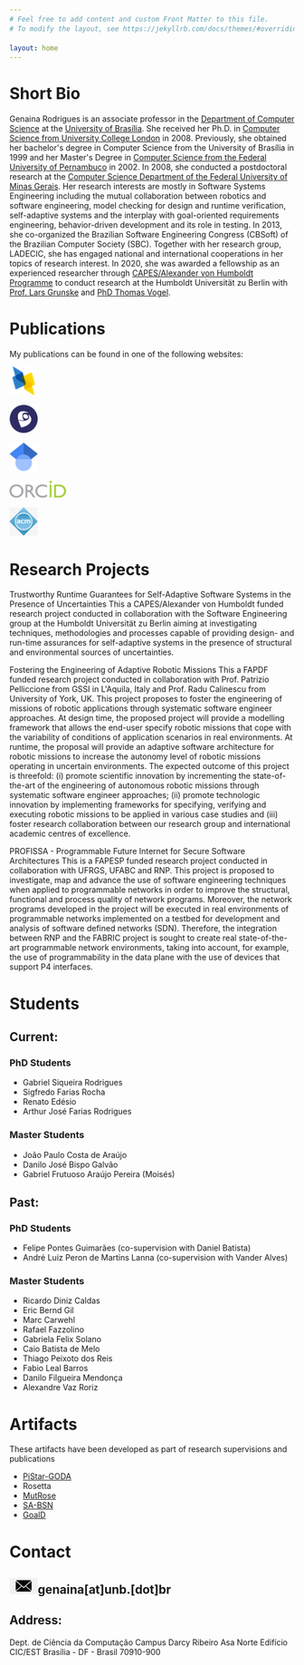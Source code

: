 ```yaml
---
# Feel free to add content and custom Front Matter to this file.
# To modify the layout, see https://jekyllrb.com/docs/themes/#overriding-theme-defaults

layout: home
---
```

# Short Bio
Genaina Rodrigues is an associate professor in the [Department of Computer Science](https://cic.unb.br/) at the [University of Brasília](https://unb.br/). She received her Ph.D. in [Computer Science from University College London](https://www.ucl.ac.uk/computer-science/) in 2008. Previously, she obtained her bachelor's degree in Computer Science from the University of Brasília in 1999 and her Master's Degree in [Computer Science from the Federal University of Pernambuco](https://portal.cin.ufpe.br/) in 2002. In 2008, she conducted a postdoctoral research at the [Computer Science Department of the Federal University of Minas Gerais](https://dcc.ufmg.br/).  Her research interests are mostly in Software Systems Engineering including  the mutual collaboration between robotics and software engineering, model checking for design and runtime verification, self-adaptive systems and the interplay with goal-oriented requirements engineering, behavior-driven development and its role in testing. In 2013, she co-organized the Brazilian Software Engineering Congress (CBSoft) of the Brazilian Computer Society (SBC). Together with her research group, LADECIC, she has engaged national and international cooperations in her topics of research interest. In 2020, she was awarded a fellowship as an experienced researcher through [CAPES/Alexander von Humboldt Programme](https://www.humboldt-foundation.de/en/apply/sponsorship-programmes/capes-humboldt-research-fellowship) to conduct research at the Humboldt Universität zu Berlin with [Prof. Lars Grunske](https://www.informatik.hu-berlin.de/de/Members/lars-grunske) and [PhD Thomas Vogel](https://thomas-vogel.github.io/).


# Publications 
My publications can be found in one of the following websites:

[<img src= "assets/dblp.png" width="50"/>](https://dblp.org/pid/34/64.html)

[<img src= "assets/lattes.png" width="50"/>](http://lattes.cnpq.br/2966913210268454)

[<img src= "assets/Gscholar.png" width="50"/>](https://scholar.google.com/citations?user=qCUFz5AAAAAJ)

[<img src= "assets/orcid2.png" width="100"/>](https://orcid.org/0000-0003-1661-8131)

[<img src= "assets/acm.jpeg" width="50"/>](https://dl.acm.org/profile/81100007103)


# Research Projects

Trustworthy Runtime Guarantees for Self-Adaptive Software Systems in the Presence of Uncertainties
This a CAPES/Alexander von Humboldt funded research project conducted in collaboration with the Software Engineering group at the Humboldt Universität zu Berlin aiming at investigating techniques, methodologies and processes capable of providing design- and run-time assurances for self-adaptive systems in the presence of structural and environmental sources of uncertainties.

Fostering the Engineering of Adaptive Robotic Missions
This a FAPDF funded research project conducted in collaboration with Prof. Patrizio Pelliccione from GSSI in L'Aquila, Italy and Prof. Radu Calinescu from University of York, UK. This project proposes to foster the engineering of missions of robotic applications through systematic software engineer approaches. At design time, the proposed project will provide a modelling framework that allows the end-user specify robotic missions that cope with the variability of conditions of application scenarios in real environments. At runtime, the proposal will provide an adaptive software architecture for robotic missions to increase the autonomy level of robotic missions operating in uncertain environments. The expected outcome of this project is threefold: (i) promote scientific innovation by incrementing the state-of-the-art of the engineering of autonomous robotic missions through systematic software engineer approaches; (ii) promote technologic innovation by implementing frameworks for specifying, verifying and executing robotic missions to be applied in various case studies and (iii) foster research collaboration between our research group and international academic centres of excellence.

PROFISSA - Programmable Future Internet for Secure Software Architectures
This is a FAPESP funded research project conducted in collaboration with UFRGS, UFABC and RNP. This project is proposed to investigate, map and advance the use of software engineering techniques when applied to programmable networks in order to improve the structural, functional and process quality of network programs. Moreover, the network programs developed in the project will be executed in real environments of programmable networks implemented on a testbed for development and analysis of software defined networks (SDN). Therefore, the integration between RNP and the FABRIC project is sought to create real state-of-the-art programmable network environments, taking into account, for example, the use of programmability in the data plane with the use of devices that support P4 interfaces.

# Students

## Current: 
### PhD Students
* Gabriel Siqueira Rodrigues
* Sigfredo Farias Rocha
* Renato Edésio
* Arthur José Farias Rodrigues


### Master Students
* João Paulo Costa de Araújo
* Danilo José Bispo Galvão
* Gabriel Frutuoso Araújo Pereira (Moisés) 

## Past:
### PhD Students
* Felipe Pontes Guimarães (co-supervision with Daniel Batista)
* André Luiz Peron de Martins Lanna (co-supervision with Vander Alves)

### Master Students
* Ricardo Diniz Caldas
* Eric Bernd Gil
* Marc Carwehl
* Rafael Fazzolino
* Gabriela Felix Solano
* Caio Batista de Melo
* Thiago Peixoto dos Reis
* Fabio Leal Barros
* Danilo Filgueira Mendonça
* Alexandre Vaz Roriz


# Artifacts

These artifacts have been developed as part of research supervisions and publications  

- [PiStar-GODA](https://github.com/lesunb/pistarGODA-MDP)
- Rosetta
- [MutRose](https://github.com/lesunb/MutRoSe-Repository)
- [SA-BSN](https://github.com/lesunb/bsn)
- [GoalD](https://github.com/lesunb/goald)


# Contact

## [<img src= "assets/email.png" width="50"/>](mailto:genaina@unb.br)genaina[at]unb.[dot]br

## Address:
Dept. de Ciência da Computação
Campus Darcy Ribeiro
Asa Norte
Edifício CIC/EST
Brasília - DF - Brasil
70910-900
